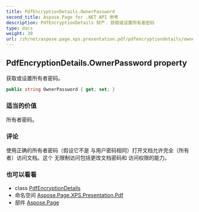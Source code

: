 ```yaml
---
title: PdfEncryptionDetails.OwnerPassword
second_title: Aspose.Page for .NET API 参考
description: PdfEncryptionDetails 财产. 获取或设置所有者密码
type: docs
weight: 30
url: /zh/net/aspose.page.xps.presentation.pdf/pdfencryptiondetails/ownerpassword/
---
```

## PdfEncryptionDetails.OwnerPassword property

获取或设置所有者密码。

```csharp
public string OwnerPassword { get; set; }
```

### 适当的价值

所有者密码。

### 评论

使用正确的所有者密码（假设它不是 与用户密码相同）打开文档允许完全（所有者）访问文档。这个 无限制访问包括更改文档密码和 访问权限的能力。

### 也可以看看

* class [PdfEncryptionDetails](../)
* 命名空间 [Aspose.Page.XPS.Presentation.Pdf](../../pdfencryptiondetails/)
* 部件 [Aspose.Page](../../../)


